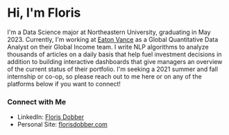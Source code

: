 # Hi, I'm Floris

I'm a Data Science major at Northeastern University, graduating in May 2023. Currently, I'm working at [Eaton Vance](https://www.eatonvance.com/) as a Global Quantitative Data Analyst on their Global Income team. I write NLP algorithms to analyze thousands of articles on a daily basis that help fuel investment decisions in addition to building interactive dashboards that give managers an overview of the current status of their portfolio. I'm seeking a 2021 summer and fall internship or co-op, so please reach out to me here or on any of the platforms below if you want to connect!

### Connect with Me
* LinkedIn: [Floris Dobber](https://www.linkedin.com/in/floris-dobber/)
* Personal Site: [florisdobber.com](https://www.florisdobber.com)
